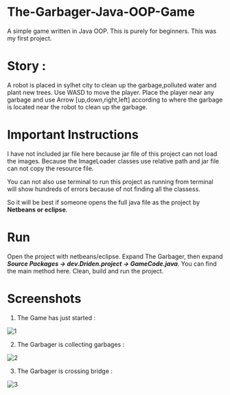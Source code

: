 # The-Garbager-Java-OOP-Game
A simple game written in Java OOP. This is purely for beginners.  This was my first project.

# Story :

A robot is placed in sylhet city to clean up the garbage,polluted water and plant new trees. Use WASD to move the player. Place the player near any garbage and use Arrow [up,down,right,left] according to where the  garbage is located near the robot to clean up the garbage.

# Important Instructions 

I have not included jar file here because jar file of this project can not load the images.
Because the ImageLoader classes use relative path and jar file can not copy the resource file.

You can not also use terminal to run this project as running from terminal will show hundreds
of errors because of not finding all the classess.

So it will be best if someone opens the full java file as the project by **Netbeans or eclipse**.

# Run 

Open the project with netbeans/eclipse. Expand The Garbager, then expand ***Source Packages -> dev.Driden.project -> GameCode.java***. You can find the main method here. Clean, build and run the project.


# Screenshots

1. The Game has just started : 

![1](https://user-images.githubusercontent.com/11329052/46856932-8c710c00-ce29-11e8-9602-746644fdafc6.PNG)


2. The Garbager is collecting garbages : 

![2](https://user-images.githubusercontent.com/11329052/46856934-8c710c00-ce29-11e8-93c4-3699402fbd37.PNG)


3. The Garbager is crossing bridge :

  ![3](https://user-images.githubusercontent.com/11329052/46856936-8d09a280-ce29-11e8-9afc-f8d32e21dccf.PNG)
